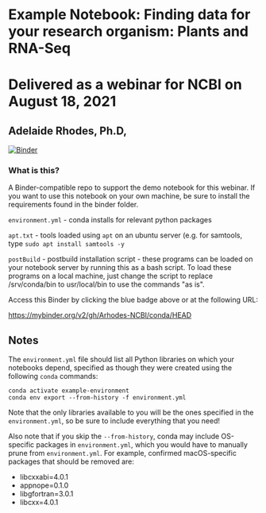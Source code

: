 # Example Notebook: Finding data for your research organism: Plants and RNA-Seq
# Delivered as a webinar for NCBI on August 18, 2021
## Adelaide Rhodes, Ph.D,


[![Binder](https://mybinder.org/badge_logo.svg)](https://mybinder.org/v2/gh/ncbi/finding-data-demo-08-21/HEAD)

### What is this?

A Binder-compatible repo to support the demo notebook for this webinar. 
If you want to use this notebook on your own machine, be sure to install the requirements found in the binder folder.

`environment.yml` - conda installs for relevant python packages

`apt.txt` - tools loaded using `apt` on an ubuntu server (e.g. for samtools, type `sudo apt install samtools -y`

`postBuild` - postbuild installation script - these programs can be loaded on your notebook server by running this as a bash script. To load these programs on a local machine, just change the script to replace /srv/conda/bin to usr/local/bin to use the commands "as is".

Access this Binder by clicking the blue badge above or at the following URL:

https://mybinder.org/v2/gh/Arhodes-NCBI/conda/HEAD


## Notes
The `environment.yml` file should list all Python libraries on which your notebooks
depend, specified as though they were created using the following `conda` commands:

```
conda activate example-environment
conda env export --from-history -f environment.yml
```

Note that the only libraries available to you will be the ones specified in
the `environment.yml`, so be sure to include everything that you need! 

Also note that if you skip the `--from-history`, conda may include OS-specific
packages in `environment.yml`, which you would have to manually prune from
`environment.yml`.  For example, confirmed macOS-specific packages that should
be removed are:

* libcxxabi=4.0.1
* appnope=0.1.0
* libgfortran=3.0.1
* libcxx=4.0.1
